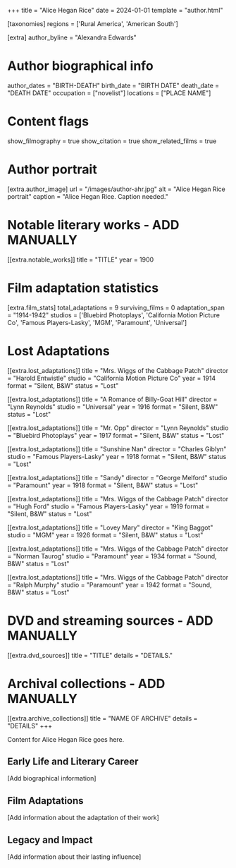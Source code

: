 +++
title = "Alice Hegan Rice"
date = 2024-01-01
template = "author.html"

[taxonomies]
regions = ['Rural America', 'American South']

[extra]
author_byline = "Alexandra Edwards"

# Author biographical info
author_dates = "BIRTH-DEATH"
birth_date = "BIRTH DATE"
death_date = "DEATH DATE"
occupation = ["novelist"]
locations = ["PLACE NAME"]

# Content flags
show_filmography = true
show_citation = true
show_related_films = true

# Author portrait
[extra.author_image]
url = "/images/author-ahr.jpg"
alt = "Alice Hegan Rice portrait"
caption = "Alice Hegan Rice. Caption needed."

# Notable literary works - ADD MANUALLY
[[extra.notable_works]]
title = "TITLE"
year = 1900

# Film adaptation statistics
[extra.film_stats]
total_adaptations = 9
surviving_films = 0
adaptation_span = "1914-1942"
studios = ['Bluebird Photoplays', 'California Motion Picture Co', 'Famous Players-Lasky', 'MGM', 'Paramount', 'Universal']
# Lost Adaptations
[[extra.lost_adaptations]]
title = "Mrs. Wiggs of the Cabbage Patch"
director = "Harold Entwistle"
studio = "California Motion Picture Co"
year = 1914
format = "Silent, B&W"
status = "Lost"

[[extra.lost_adaptations]]
title = "A Romance of Billy-Goat Hill"
director = "Lynn Reynolds"
studio = "Universal"
year = 1916
format = "Silent, B&W"
status = "Lost"

[[extra.lost_adaptations]]
title = "Mr. Opp"
director = "Lynn Reynolds"
studio = "Bluebird Photoplays"
year = 1917
format = "Silent, B&W"
status = "Lost"

[[extra.lost_adaptations]]
title = "Sunshine Nan"
director = "Charles Giblyn"
studio = "Famous Players-Lasky"
year = 1918
format = "Silent, B&W"
status = "Lost"

[[extra.lost_adaptations]]
title = "Sandy"
director = "George Melford"
studio = "Paramount"
year = 1918
format = "Silent, B&W"
status = "Lost"

[[extra.lost_adaptations]]
title = "Mrs. Wiggs of the Cabbage Patch"
director = "Hugh Ford"
studio = "Famous Players-Lasky"
year = 1919
format = "Silent, B&W"
status = "Lost"

[[extra.lost_adaptations]]
title = "Lovey Mary"
director = "King Baggot"
studio = "MGM"
year = 1926
format = "Silent, B&W"
status = "Lost"

[[extra.lost_adaptations]]
title = "Mrs. Wiggs of the Cabbage Patch"
director = "Norman Taurog"
studio = "Paramount"
year = 1934
format = "Sound, B&W"
status = "Lost"

[[extra.lost_adaptations]]
title = "Mrs. Wiggs of the Cabbage Patch"
director = "Ralph Murphy"
studio = "Paramount"
year = 1942
format = "Sound, B&W"
status = "Lost"


# DVD and streaming sources - ADD MANUALLY
[[extra.dvd_sources]]
title = "TITLE"
details = "DETAILS."

# Archival collections - ADD MANUALLY
[[extra.archive_collections]]
title = "NAME OF ARCHIVE"
details = "DETAILS"
+++

Content for Alice Hegan Rice goes here. 

## Early Life and Literary Career

[Add biographical information]

## Film Adaptations

[Add information about the adaptation of their work]

## Legacy and Impact

[Add information about their lasting influence]
